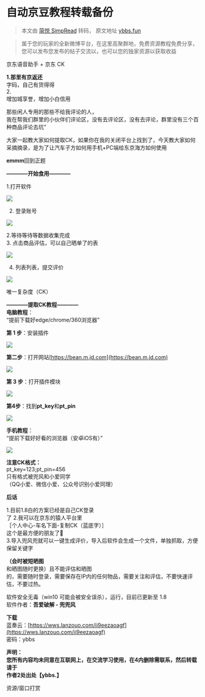 # 自动京豆教程转载备份

> 本文由 [简悦 SimpRead](http://ksria.com/simpread/) 转码， 原文地址 [ybbs.fun](https://ybbs.fun/thread/18)

> 属于您的玩家的全新微博平台，在这里高聚群地，免费资源教程免费分享，您可以发布您发布的帖子交流以，也可以您的独家资源以获取收益

京东语音助手 + 京东 CK

**1.那里有京返还**  
字码，自己有货得得  
2.  
增加城享誉，增加小白信用

那些闲人专用的那些不给我评论的人，  
我在帮我们群里的小伙伴们评论区，没有去评论区，没有去评论，群里没有三个百种商品评论去坑”

大家一起教大家如何提取CK，如果你在我的关闭平台上找到了，今天教大家如何采摘摘录，是为了让汽车子方如何用手机+PC端给东京海方如何使用

**emmm**回到正题

**————开始食用————**

1.打开软件

![](https://ybbs-1253396222.cos.ap-guangzhou.myqcloud.com/public/attachments/2022/01/31/0f4d6e97633917a7c74d0d511e57a68117884a48.png?sign=q-sign-algorithm%3Dsha1%26q-ak%3DAKIDA7pKaZRnVx95lEShkbDZR2NTKwITu2Qb%26q-sign-time%3D1648270802%3B1648357262%26q-key-time%3D1648270802%3B1648357262%26q-header-list%3Dhost%26q-url-param-list%3D%26q-signature%3D5973fc086031983f9db6eb6f7c94c0698e7db041&&imageMogr2/format/webp/quality/20/interlace/1/ignore-error/1)

2. 登录账号

![](https://ybbs-1253396222.cos.ap-guangzhou.myqcloud.com/public/attachments/2022/01/31/90c4bc16245e2c80026190b8db11d73b19b443ee.png?sign=q-sign-algorithm%3Dsha1%26q-ak%3DAKIDA7pKaZRnVx95lEShkbDZR2NTKwITu2Qb%26q-sign-time%3D1648270802%3B1648357262%26q-key-time%3D1648270802%3B1648357262%26q-header-list%3Dhost%26q-url-param-list%3D%26q-signature%3D8765dd4b72a9108d2b35577c3fb1a481bf521087&&imageMogr2/format/webp/quality/20/interlace/1/ignore-error/1)

2.等待等待等数据收集完成  
3. 点击商品评估，可以自己晒单了的表

![](https://ybbs-1253396222.cos.ap-guangzhou.myqcloud.com/public/attachments/2022/01/31/5b417d5a35c2bf12863ba66f7286d5458f624d9a.png?sign=q-sign-algorithm%3Dsha1%26q-ak%3DAKIDA7pKaZRnVx95lEShkbDZR2NTKwITu2Qb%26q-sign-time%3D1648270802%3B1648357262%26q-key-time%3D1648270802%3B1648357262%26q-header-list%3Dhost%26q-url-param-list%3D%26q-signature%3D47552c9557ea51a9a02b19f9a45dcc912f1fe5a7&&imageMogr2/format/webp/quality/20/interlace/1/ignore-error/1)

4. 列表列表，提交评价

![](https://ybbs-1253396222.cos.ap-guangzhou.myqcloud.com/public/attachments/2022/01/31/d33640e3b762e6953878f4b5250e77e57377d19e.png?sign=q-sign-algorithm%3Dsha1%26q-ak%3DAKIDA7pKaZRnVx95lEShkbDZR2NTKwITu2Qb%26q-sign-time%3D1648270802%3B1648357262%26q-key-time%3D1648270802%3B1648357262%26q-header-list%3Dhost%26q-url-param-list%3D%26q-signature%3D7422810cad64f698a6e3e8739baf095452aff63d&&imageMogr2/format/webp/quality/20/interlace/1/ignore-error/1)

唯一复杂度（CK）

**————提取CK教程————**  
**电脑教程**：  
“提前下载好edge/chrome/360浏览器”

**第 1 步**：安装插件

![](https://ybbs-1253396222.cos.ap-guangzhou.myqcloud.com/public/attachments/2022/01/31/bf90e7b83031b7250b913a3dc4a6949172dc6a8c.jpg?sign=q-sign-algorithm%3Dsha1%26q-ak%3DAKIDA7pKaZRnVx95lEShkbDZR2NTKwITu2Qb%26q-sign-time%3D1648270802%3B1648357262%26q-key-time%3D1648270802%3B1648357262%26q-header-list%3Dhost%26q-url-param-list%3D%26q-signature%3D08724cc5eb81813978e61bb56598630b5bfee608&&imageMogr2/format/webp/quality/20/interlace/1/ignore-error/1)

**第二步**：打开网站[https://bean.m.jd.com](https://bean.m.jd.com)

![](https://ybbs-1253396222.cos.ap-guangzhou.myqcloud.com/public/attachments/2022/01/31/6b85f9fd397b54ad808dd1273ffcdeb5860d525a.png?sign=q-sign-algorithm%3Dsha1%26q-ak%3DAKIDA7pKaZRnVx95lEShkbDZR2NTKwITu2Qb%26q-sign-time%3D1648270802%3B1648357262%26q-key-time%3D1648270802%3B1648357262%26q-header-list%3Dhost%26q-url-param-list%3D%26q-signature%3D1c5274043f321dec4bf12172c83f4722d663ad84&&imageMogr2/format/webp/quality/20/interlace/1/ignore-error/1)

**第 3 步**：打开插件模块

![](https://ybbs-1253396222.cos.ap-guangzhou.myqcloud.com/public/attachments/2022/01/31/ac69a9763f5b94a31c5a73046e36cdf0283dd7d9.jpg?sign=q-sign-algorithm%3Dsha1%26q-ak%3DAKIDA7pKaZRnVx95lEShkbDZR2NTKwITu2Qb%26q-sign-time%3D1648270802%3B1648357262%26q-key-time%3D1648270802%3B1648357262%26q-header-list%3Dhost%26q-url-param-list%3D%26q-signature%3D9e5abbb0474cef99afc9a1c912436d97040e93c1&&imageMogr2/format/webp/quality/20/interlace/1/ignore-error/1)

**第4步**：找到**pt_key**和**pt_pin**

![](https://ybbs-1253396222.cos.ap-guangzhou.myqcloud.com/public/attachments/2022/01/31/6c7dd574db10fbc3740337a37a6d7aef567f7bb7.png?sign=q-sign-algorithm%3Dsha1%26q-ak%3DAKIDA7pKaZRnVx95lEShkbDZR2NTKwITu2Qb%26q-sign-time%3D1648270802%3B1648357262%26q-key-time%3D1648270802%3B1648357262%26q-header-list%3Dhost%26q-url-param-list%3D%26q-signature%3D52266fc101d83f491e2d9aab9b3681b0f6f5bfa9&&imageMogr2/format/webp/quality/20/interlace/1/ignore-error/1)

**手机教程**：  
“提前下载好好看的浏览器（安卓iOS有）”

![](https://ybbs-1253396222.cos.ap-guangzhou.myqcloud.com/public/attachments/2022/01/31/570e08a82d9a2d59eb1bfec44e11dc7c9eb3f760.png?sign=q-sign-algorithm%3Dsha1%26q-ak%3DAKIDA7pKaZRnVx95lEShkbDZR2NTKwITu2Qb%26q-sign-time%3D1648270802%3B1648357262%26q-key-time%3D1648270802%3B1648357262%26q-header-list%3Dhost%26q-url-param-list%3D%26q-signature%3D32b86dcac98d9ff09e48e6d131926e7efd9b42a2&&imageMogr2/format/webp/quality/20/interlace/1/ignore-error/1)

**注意CK格式：**  
pt_key=123;pt_pin=456  
只有格式被兜风和小爱同学  
（QQ小爱、微信小爱、公众号识别小爱同理）

**后话**

1.目前1.8白的方案已经是自己CK登录  
了 2.我可以在京东的猿人平台里  
［个人中心-车名下面-复制CK（蓝底字）］  
这个是最方便的朋友了🥳  
3.导入兜风兜就可以一键生成评价，导入后软件会生成一个文件，单独抓取，方便保留关键字

**（会时被短晒图**  
和晒图随时更换）且不能评估和晒图  
的，需要随时登录，需要保存在IP内的任何物品，需要关注和评估，不要快速评估，不要过热。

软件安全无毒（win10 可能会被安全误杀），运行，目前已更新至 1.8  
软件作者：**吾爱破解 - 兜兜风**

**下载**  
蓝奏云：[https://wws.lanzouo.com/ii9eezaoagf](https://wws.lanzouo.com/ii9eezaoagf)  
密码：ybbs

**声明：  
**您所有内容均未同意在互联网上，在交流学习使用，在4内删除需联系，然后转载请于  
作者2处出处【ybbs.】****

资源/窗口打赏
